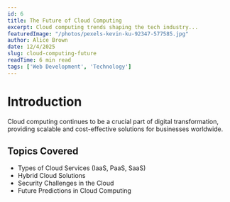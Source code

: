 ```yaml
---
id: 6
title: The Future of Cloud Computing
excerpt: Cloud computing trends shaping the tech industry...
featuredImage: "/photos/pexels-kevin-ku-92347-577585.jpg"
author: Alice Brown
date: 12/4/2025
slug: cloud-computing-future
readTime: 6 min read
tags: ['Web Development', 'Technology']
---
```


# Introduction

Cloud computing continues to be a crucial part of digital transformation, providing scalable and cost-effective solutions for businesses worldwide.

## Topics Covered
- Types of Cloud Services (IaaS, PaaS, SaaS)
- Hybrid Cloud Solutions
- Security Challenges in the Cloud
- Future Predictions in Cloud Computing
